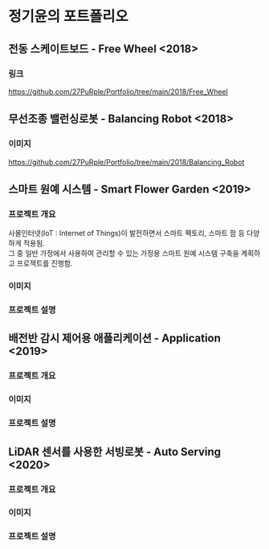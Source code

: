# 정기윤의 포트폴리오
## 전동 스케이트보드 - Free Wheel <2018>
### 링크
https://github.com/27PuRple/Portfolio/tree/main/2018/Free_Wheel

## 무선조종 밸런싱로봇 - Balancing Robot <2018>
### 이미지
https://github.com/27PuRple/Portfolio/tree/main/2018/Balancing_Robot

## 스마트 원예 시스템 - Smart Flower Garden <2019>
### 프로젝트 개요
사물인터넷(IoT : Internet of Things)이 발전하면서 스마트 팩토리, 스마트 팜 등 다양하게 적용됨.   
그 중 일반 가정에서 사용하여 관리할 수 있는 가정용 스마트 원예 시스템 구축을 계획하고 프로젝트를 진행함.

### 이미지

### 프로젝트 설명

## 배전반 감시 제어용 애플리케이션 - Application <2019>
### 프로젝트 개요

### 이미지

### 프로젝트 설명

## LiDAR 센서를 사용한 서빙로봇 - Auto Serving <2020>
### 프로젝트 개요

### 이미지

### 프로젝트 설명
